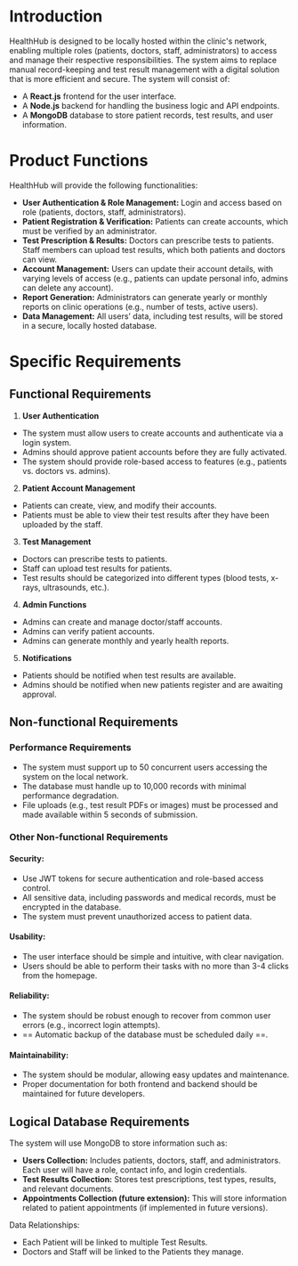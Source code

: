 # Introduction

HealthHub is designed to be locally hosted within the clinic's network, enabling multiple roles (patients, doctors, staff, administrators) to access and manage their respective responsibilities. The system aims to replace manual record-keeping and test result management with a digital solution that is more efficient and secure. The system will consist of:

- A **React.js** frontend for the user interface.
- A **Node.js** backend for handling the business logic and API endpoints.
- A **MongoDB** database to store patient records, test results, and user information.

# Product Functions

HealthHub will provide the following functionalities:

- **User Authentication & Role Management:** Login and access based on role (patients, doctors, staff, administrators).
- **Patient Registration & Verification:** Patients can create accounts, which must be verified by an administrator.
- **Test Prescription & Results:** Doctors can prescribe tests to patients. Staff members can upload test results, which both patients and doctors can view.
- **Account Management:** Users can update their account details, with varying levels of access (e.g., patients can update personal info, admins can delete any account).
- **Report Generation:** Administrators can generate yearly or monthly reports on clinic operations (e.g., number of tests, active users).
- **Data Management:** All users’ data, including test results, will be stored in a secure, locally hosted database.

# Specific Requirements

## Functional Requirements

1. **User Authentication**
- The system must allow users to create accounts and authenticate via a login system.
- Admins should approve patient accounts before they are fully activated.
- The system should provide role-based access to features (e.g., patients vs. doctors vs. admins).
2. **Patient Account Management**
- Patients can create, view, and modify their accounts.
- Patients must be able to view their test results after they have been uploaded by the staff.
3. **Test Management**
- Doctors can prescribe tests to patients.
- Staff can upload test results for patients.
- Test results should be categorized into different types (blood tests, x-rays, ultrasounds, etc.).
4. **Admin Functions**
- Admins can create and manage doctor/staff accounts.
- Admins can verify patient accounts.
- Admins can generate monthly and yearly health reports.
5. **Notifications**
- Patients should be notified when test results are available.
- Admins should be notified when new patients register and are awaiting approval.

## Non-functional Requirements

### Performance Requirements

- The system must support up to 50 concurrent users accessing the system on the local network.
- The database must handle up to 10,000 records with minimal performance degradation.
- File uploads (e.g., test result PDFs or images) must be processed and made available within 5 seconds of submission.

### Other Non-functional Requirements

#### Security:
- Use JWT tokens for secure authentication and role-based access control.
- All sensitive data, including passwords and medical records, must be encrypted in the database.
- The system must prevent unauthorized access to patient data.

#### Usability:
- The user interface should be simple and intuitive, with clear navigation.
- Users should be able to perform their tasks with no more than 3-4 clicks from the homepage.

#### Reliability:
- The system should be robust enough to recover from common user errors (e.g., incorrect login attempts).
- == Automatic backup of the database must be scheduled daily ==.

#### Maintainability:
- The system should be modular, allowing easy updates and maintenance.
- Proper documentation for both frontend and backend should be maintained for future developers.

## Logical Database Requirements
The system will use MongoDB to store information such as:
- **Users Collection:** Includes patients, doctors, staff, and administrators. Each user will have a role, contact info, and login credentials.
- **Test Results Collection:** Stores test prescriptions, test types, results, and relevant documents.
- **Appointments Collection (future extension):** This will store information related to patient appointments (if implemented in future versions).

Data Relationships:
- Each Patient will be linked to multiple Test Results.
- Doctors and Staff will be linked to the Patients they manage.